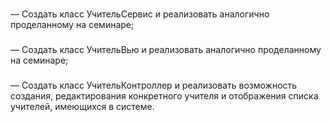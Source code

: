 ### 
— Создать класс УчительСервис и реализовать аналогично проделанному на семинаре;


### 
— Создать класс УчительВью и реализовать аналогично проделанному на семинаре;


### 
— Создать класс УчительКонтроллер и реализовать возможность создания, редактирования конкретного учителя и отображения списка учителей, имеющихся в системе.





